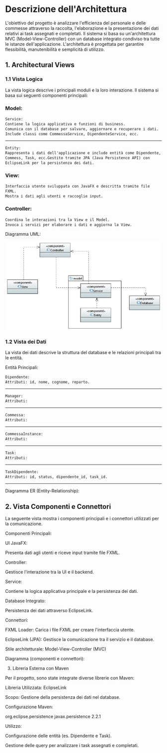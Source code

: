 
# Descrizione dell'Architettura

L'obiettivo del progetto è analizzare l'efficienza del personale e delle commesse attraverso la raccolta, l'elaborazione e la presentazione dei dati relativi ai task assegnati e completati. Il sistema si basa su un'architettura MVC (Model-View-Controller) con un database integrato condiviso tra tutte le istanze dell'applicazione. L'architettura è progettata per garantire flessibilità, manutenibilità e semplicità di utilizzo.

## 1. Architectural Views

### 1.1 Vista Logica

La vista logica descrive i principali moduli e la loro interazione. Il sistema si basa sui seguenti componenti principali:

### Model:
    Service:
    Contiene la logica applicativa e funzioni di business.
    Comunica con il database per salvare, aggiornare e recuperare i dati.
    Include classi come CommessaService, DipendenteService, ecc.
---------------------------------------------------------------------------
    Entity:
    Rappresenta i dati dell'applicazione e include entità come Dipendente, Commess, Task, ecc.Gestito tramite JPA (Java Persistence API) con EclipseLink per la persistenza dei dati.

### View:
    Interfaccia utente sviluppata con JavaFX e descritta tramite file FXML.
    Mostra i dati agli utenti e raccoglie input.

### Controller:
    Coordina le interazioni tra la View e il Model.
    Invoca i servizi per elaborare i dati e aggiorna la View.



Diagramma UML:

![Vista Logica](../uml/ComponentDiagram.PNG)

### 1.2 Vista dei Dati

La vista dei dati descrive la struttura del database e le relazioni principali tra le entità.

Entità Principali:

    Dipendente:
    Attributi: id, nome, cognome, reparto.
------------------
    Manager:    
    Attributi:
------------------  
    Commessa:
    Attributi:
------------------
    CommessaInstance:
    Attributi:
------------------
    Task:
    Attributi:
------------------
    TaskDipendente:
    Attributi: id, status, dipendente_id, task_id.
------------------
Diagramma ER (Entity-Relationship):

## 2. Vista Componenti e Connettori

La seguente vista mostra i componenti principali e i connettori utilizzati per la comunicazione.

Componenti Principali:

UI JavaFX:

Presenta dati agli utenti e riceve input tramite file FXML.

Controller:

Gestisce l'interazione tra la UI e il backend.

Service:

Contiene la logica applicativa principale e la persistenza dei dati.

Database Integrato:

Persistenza dei dati attraverso EclipseLink.

Connettori:

FXML Loader: Carica i file FXML per creare l'interfaccia utente.

EclipseLink (JPA): Gestisce la comunicazione tra il servizio e il database.

Stile architetturale: Model-View-Controller (MVC)

Diagramma (componenti e connettori):


3. Libreria Esterna con Maven

Per il progetto, sono state integrate diverse librerie con Maven:

Libreria Utilizzata: EclipseLink

Scopo: Gestione della persistenza dei dati nel database.

Configurazione Maven:

<dependency>
    <groupId>org.eclipse.persistence</groupId>
    <artifactId>javax.persistence</artifactId>
    <version>2.2.1</version>
</dependency>

Utilizzo:

Configurazione delle entità (es. Dipendente e Task).

Gestione delle query per analizzare i task assegnati e completati.


